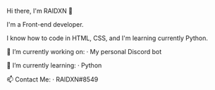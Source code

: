 Hi there, I'm RAIDXN 👋

I'm a Front-end developer.

I know how to code in HTML, CSS, and I'm learning currently Python.

🔭 I’m currently working on:
· My personal Discord bot

🌱 I’m currently learning:
· Python

📫 Contact Me:
· RAIDXN#8549

<!--
**RAIDXN-ID/RAIDXN-ID** is a ✨ _special_ ✨ repository because its `README.md` (this file) appears on your GitHub profile.

Here are some ideas to get you started:

- 🔭 I’m currently working on ...
- 🌱 I’m currently learning ...
- 👯 I’m looking to collaborate on ...
- 🤔 I’m looking for help with ...
- 💬 Ask me about ...
- 📫 How to reach me: ...
- 😄 Pronouns: ...
- ⚡ Fun fact: ...
-->
